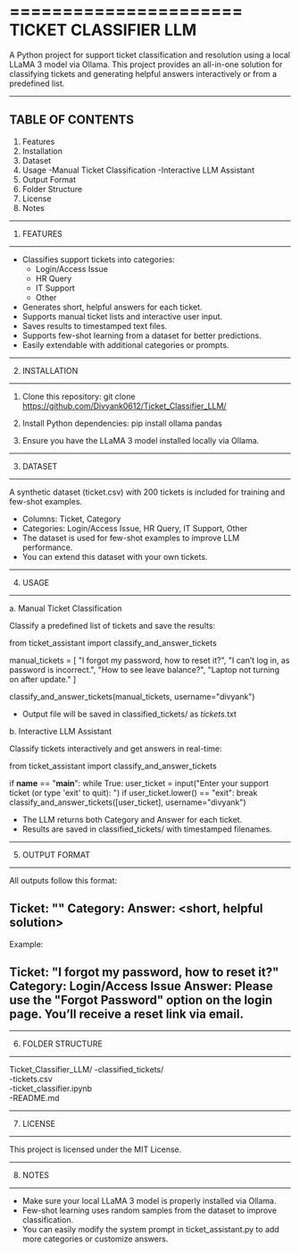 ======================
TICKET CLASSIFIER LLM
======================
A Python project for support ticket classification and resolution using a local LLaMA 3 model via Ollama.
This project provides an all-in-one solution for classifying tickets and generating helpful answers interactively or from a predefined list.

------------------------------
TABLE OF CONTENTS
------------------------------
1. Features
2. Installation
3. Dataset
4. Usage
   -Manual Ticket Classification
   -Interactive LLM Assistant
5. Output Format
6. Folder Structure
7. License
8. Notes

------------------------------
1. FEATURES
------------------------------
- Classifies support tickets into categories:
  - Login/Access Issue
  - HR Query
  - IT Support
  - Other
- Generates short, helpful answers for each ticket.
- Supports manual ticket lists and interactive user input.
- Saves results to timestamped text files.
- Supports few-shot learning from a dataset for better predictions.
- Easily extendable with additional categories or prompts.

------------------------------
2. INSTALLATION
------------------------------
1. Clone this repository:
   git clone https://github.com/Divyank0612/Ticket_Classifier_LLM/

2. Install Python dependencies:
   pip install ollama pandas

3. Ensure you have the LLaMA 3 model installed locally via Ollama.

------------------------------
3. DATASET
------------------------------
A synthetic dataset (ticket.csv) with 200 tickets is included for training and few-shot examples.

- Columns: Ticket, Category
- Categories: Login/Access Issue, HR Query, IT Support, Other
- The dataset is used for few-shot examples to improve LLM performance.
- You can extend this dataset with your own tickets.

------------------------------
4. USAGE
------------------------------

a. Manual Ticket Classification

Classify a predefined list of tickets and save the results:

from ticket_assistant import classify_and_answer_tickets

manual_tickets = [
    "I forgot my password, how to reset it?",
    "I can’t log in, as password is incorrect.",
    "How to see leave balance?",
    "Laptop not turning on after update."
]

classify_and_answer_tickets(manual_tickets, username="divyank")

- Output file will be saved in classified_tickets/ as <username>_tickets_<timestamp>.txt

b. Interactive LLM Assistant

Classify tickets interactively and get answers in real-time:

from ticket_assistant import classify_and_answer_tickets

if __name__ == "__main__":
    while True:
        user_ticket = input("Enter your support ticket (or type 'exit' to quit): ")
        if user_ticket.lower() == "exit":
            break
        classify_and_answer_tickets([user_ticket], username="divyank")

- The LLM returns both Category and Answer for each ticket.
- Results are saved in classified_tickets/ with timestamped filenames.

------------------------------
5. OUTPUT FORMAT
------------------------------

All outputs follow this format:

Ticket: "<ticket text>"
Category: <predicted category>
Answer: <short, helpful solution>
---

Example:

Ticket: "I forgot my password, how to reset it?"
Category: Login/Access Issue
Answer: Please use the "Forgot Password" option on the login page. You’ll receive a reset link via email.
---

------------------------------
6. FOLDER STRUCTURE
------------------------------

Ticket_Classifier_LLM/
-classified_tickets/         
-tickets.csv  
-ticket_classifier.ipynb          
-README.md                   

------------------------------
7. LICENSE
------------------------------

This project is licensed under the MIT License.

------------------------------
8. NOTES
------------------------------

- Make sure your local LLaMA 3 model is properly installed via Ollama.
- Few-shot learning uses random samples from the dataset to improve classification.
- You can easily modify the system prompt in ticket_assistant.py to add more categories or customize answers.
